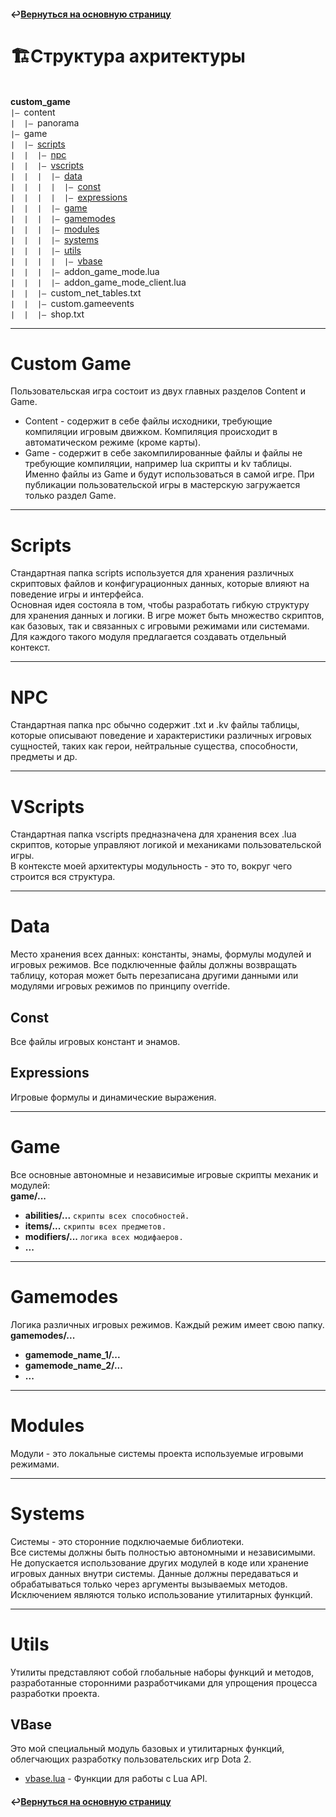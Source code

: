 #### ↩️[Вернуться на основную страницу](../README.md)

# 🏗️Структура ахритектуры
<br>**custom_game**
<br>`|— `content
<br>`|  |— `panorama
<br>`|— `game
<br>`|  |— `[scripts](#scripts)
<br>`|  |  |— `[npc](#npc)
<br>`|  |  |— `[vscripts](#vscripts)
<br>`|  |  |  |— `[data](#data)
<br>`|  |  |  |  |— `[const](#const)
<br>`|  |  |  |  |— `[expressions](#expressions)
<br>`|  |  |  |— `[game](#game)
<br>`|  |  |  |— `[gamemodes](#gamemodes)
<br>`|  |  |  |— `[modules](#modules)
<br>`|  |  |  |— `[systems](#systems)
<br>`|  |  |  |— `[utils](#utils)
<br>`|  |  |  |  |— `[vbase](#vbase)
<br>`|  |  |  |— `addon_game_mode.lua
<br>`|  |  |  |— `addon_game_mode_client.lua
<br>`|  |  |— `custom_net_tables.txt
<br>`|  |  |— `custom.gameevents
<br>`|  |  |— `shop.txt
  
--------

# Custom Game
Пользовательская игра состоит из двух главных разделов Content и Game.
- Content - содержит в себе файлы исходники, требующие компиляции игровым движком. Компиляция происходит в автоматическом режиме (кроме карты).
- Game - содержит в себе закомпилированные файлы и файлы не требующие компиляции, например lua скрипты и kv таблицы. Именно файлы из Game и будут использоваться в самой игре.
При публикации пользовательской игры в мастерскую загружается только раздел Game.

--------

# Scripts
Стандартная папка scripts используется для хранения различных скриптовых файлов и конфигурационных данных, которые влияют на поведение игры и интерфейса.
<br> Основная идея состояла в том, чтобы разработать гибкую структуру для хранения данных и логики. В игре может быть множество скриптов, как базовых, так и связанных с игровыми режимами или системами. Для каждого такого модуля предлагается создавать отдельный контекст.

--------

# NPC
Стандартная папка npc обычно содержит .txt и .kv файлы таблицы, которые описывают поведение и характеристики различных игровых сущностей, таких как герои, нейтральные существа, способности, предметы и др.

--------

# VScripts
Стандартная папка vscripts предназначена для хранения всех .lua скриптов, которые управляют логикой и механиками пользовательской игры.
<br> В контексте моей архитектуры модульность - это то, вокруг чего строится вся структура.

--------

# Data
Место хранения всех данных: константы, энамы, формулы модулей и игровых режимов. Все подключенные файлы должны возвращать таблицу, которая может быть перезаписана другими данными или модулями игровых режимов по принципу override.

## Const
Все файлы игровых констант и энамов.

## Expressions
Игровые формулы и динамические выражения.

--------

# Game
Все основные автономные и независимые игровые скрипты механик и модулей:
<br>**game/...**
- **abilities/...**    `скрипты всех способностей.`
- **items/...**    `скрипты всех предметов.`
- **modifiers/...**    `логика всех модифаеров.`
- **...**

--------

# Gamemodes
Логика различных игровых режимов. Каждый режим имеет свою папку.
<br>**gamemodes/...**
- **gamemode_name_1/...**
- **gamemode_name_2/...**
- **...**

--------

# Modules
Модули - это локальные системы проекта используемые игровыми режимами.

--------

# Systems
Системы - это сторонние подключаемые библиотеки.
<br> Все системы должны быть полностью автономными и независимыми. Не допускается использование других модулей в коде или хранение игровых данных внутри системы. Данные должны передаваться и обрабатываться только через аргументы вызываемых методов. Исключением являются только использование утилитарных функций.

--------

# Utils
Утилиты представляют собой глобальные наборы функций и методов, разработанные сторонними разработчиками для упрощения процесса разработки проекта.

## VBase
Это мой специальный модуль базовых и утилитарных функций, облегчающих разработку пользовательских игр Dota 2.
- [vbase.lua](../custom_game/game/scripts/vscripts/utils/vbase.lua) - Функции для работы с Lua API.

#### ↩️[Вернуться на основную страницу](../README.md)